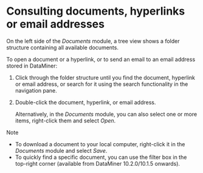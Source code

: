 # Consulting documents, hyperlinks or email addresses

On the left side of the *Documents* module, a tree view shows a folder structure containing all available documents.

To open a document or a hyperlink, or to send an email to an email address stored in DataMiner:

1. Click through the folder structure until you find the document, hyperlink or email address, or search for it using the search functionality in the navigation pane.

2. Double-click the document, hyperlink, or email address.

    Alternatively, in the *Documents* module, you can also select one or more items, right-click them and select *Open*.

> [!NOTE]
> - To download a document to your local computer, right-click it in the *Documents* module and select *Save*.
> - To quickly find a specific document, you can use the filter box in the top-right corner (available from DataMiner 10.2.0/10.1.5 onwards).
>
